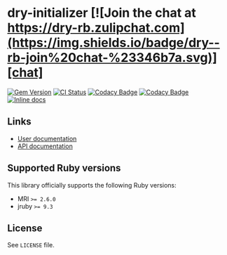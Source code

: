 <!--- this file is synced from dry-rb/template-gem project -->
[gem]: https://rubygems.org/gems/dry-initializer
[actions]: https://github.com/dry-rb/dry-initializer/actions
[codacy]: https://www.codacy.com/gh/dry-rb/dry-initializer
[chat]: https://dry-rb.zulipchat.com
[inchpages]: http://inch-ci.org/github/dry-rb/dry-initializer

# dry-initializer [![Join the chat at https://dry-rb.zulipchat.com](https://img.shields.io/badge/dry--rb-join%20chat-%23346b7a.svg)][chat]

[![Gem Version](https://badge.fury.io/rb/dry-initializer.svg)][gem]
[![CI Status](https://github.com/dry-rb/dry-initializer/workflows/ci/badge.svg)][actions]
[![Codacy Badge](https://api.codacy.com/project/badge/Grade/03c8923afd734e9fb0f4bfe9cc893edb)][codacy]
[![Codacy Badge](https://api.codacy.com/project/badge/Coverage/03c8923afd734e9fb0f4bfe9cc893edb)][codacy]
[![Inline docs](http://inch-ci.org/github/dry-rb/dry-initializer.svg?branch=master)][inchpages]

## Links

* [User documentation](https://dry-rb.org/gems/dry-initializer)
* [API documentation](http://rubydoc.info/gems/dry-initializer)

## Supported Ruby versions

This library officially supports the following Ruby versions:

* MRI `>= 2.6.0`
* jruby `>= 9.3`

## License

See `LICENSE` file.
